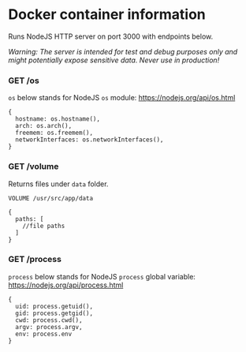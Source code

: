 Docker container information
============================

Runs NodeJS HTTP server on port 3000 with endpoints below.

_Warning: The server is intended for test and debug purposes only
and might potentially expose sensitive data. Never use in production!_

### GET /os

`os` below stands for NodeJS `os` module: https://nodejs.org/api/os.html

```
{
  hostname: os.hostname(),
  arch: os.arch(),
  freemem: os.freemem(),
  networkInterfaces: os.networkInterfaces(),
}
```

### GET /volume

Returns files under `data` folder.

`VOLUME /usr/src/app/data`

```
{
  paths: [
    //file paths
  ]
}
```

### GET /process

`process` below stands for NodeJS `process` global variable: https://nodejs.org/api/process.html

```
{
  uid: process.getuid(),
  gid: process.getgid(),
  cwd: process.cwd(),
  argv: process.argv,
  env: process.env
}
```

